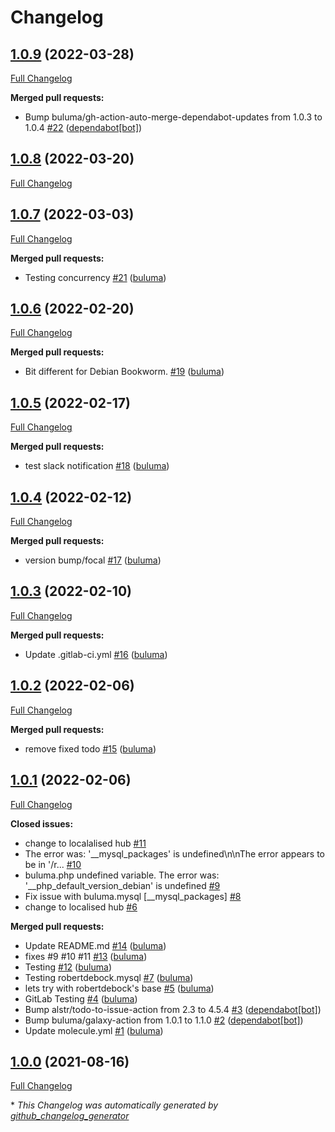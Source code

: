 # Changelog

## [1.0.9](https://github.com/buluma/ansible-role-moodle/tree/1.0.9) (2022-03-28)

[Full Changelog](https://github.com/buluma/ansible-role-moodle/compare/1.0.8...1.0.9)

**Merged pull requests:**

- Bump buluma/gh-action-auto-merge-dependabot-updates from 1.0.3 to 1.0.4 [\#22](https://github.com/buluma/ansible-role-moodle/pull/22) ([dependabot[bot]](https://github.com/apps/dependabot))

## [1.0.8](https://github.com/buluma/ansible-role-moodle/tree/1.0.8) (2022-03-20)

[Full Changelog](https://github.com/buluma/ansible-role-moodle/compare/1.0.7...1.0.8)

## [1.0.7](https://github.com/buluma/ansible-role-moodle/tree/1.0.7) (2022-03-03)

[Full Changelog](https://github.com/buluma/ansible-role-moodle/compare/1.0.6...1.0.7)

**Merged pull requests:**

- Testing concurrency [\#21](https://github.com/buluma/ansible-role-moodle/pull/21) ([buluma](https://github.com/buluma))

## [1.0.6](https://github.com/buluma/ansible-role-moodle/tree/1.0.6) (2022-02-20)

[Full Changelog](https://github.com/buluma/ansible-role-moodle/compare/1.0.5...1.0.6)

**Merged pull requests:**

- Bit different for Debian Bookworm. [\#19](https://github.com/buluma/ansible-role-moodle/pull/19) ([buluma](https://github.com/buluma))

## [1.0.5](https://github.com/buluma/ansible-role-moodle/tree/1.0.5) (2022-02-17)

[Full Changelog](https://github.com/buluma/ansible-role-moodle/compare/1.0.4...1.0.5)

**Merged pull requests:**

- test slack notification [\#18](https://github.com/buluma/ansible-role-moodle/pull/18) ([buluma](https://github.com/buluma))

## [1.0.4](https://github.com/buluma/ansible-role-moodle/tree/1.0.4) (2022-02-12)

[Full Changelog](https://github.com/buluma/ansible-role-moodle/compare/1.0.3...1.0.4)

**Merged pull requests:**

- version bump/focal [\#17](https://github.com/buluma/ansible-role-moodle/pull/17) ([buluma](https://github.com/buluma))

## [1.0.3](https://github.com/buluma/ansible-role-moodle/tree/1.0.3) (2022-02-10)

[Full Changelog](https://github.com/buluma/ansible-role-moodle/compare/1.0.2...1.0.3)

**Merged pull requests:**

- Update .gitlab-ci.yml [\#16](https://github.com/buluma/ansible-role-moodle/pull/16) ([buluma](https://github.com/buluma))

## [1.0.2](https://github.com/buluma/ansible-role-moodle/tree/1.0.2) (2022-02-06)

[Full Changelog](https://github.com/buluma/ansible-role-moodle/compare/1.0.1...1.0.2)

**Merged pull requests:**

- remove fixed todo [\#15](https://github.com/buluma/ansible-role-moodle/pull/15) ([buluma](https://github.com/buluma))

## [1.0.1](https://github.com/buluma/ansible-role-moodle/tree/1.0.1) (2022-02-06)

[Full Changelog](https://github.com/buluma/ansible-role-moodle/compare/1.0.0...1.0.1)

**Closed issues:**

- change to localalised hub [\#11](https://github.com/buluma/ansible-role-moodle/issues/11)
- The error was: '\_\_mysql\_packages' is undefined\n\nThe error appears to be in '/r... [\#10](https://github.com/buluma/ansible-role-moodle/issues/10)
- buluma.php undefined variable. The error was: '\_\_php\_default\_version\_debian' is undefined [\#9](https://github.com/buluma/ansible-role-moodle/issues/9)
- Fix issue with buluma.mysql \[\_\_mysql\_packages\] [\#8](https://github.com/buluma/ansible-role-moodle/issues/8)
- change to localised hub [\#6](https://github.com/buluma/ansible-role-moodle/issues/6)

**Merged pull requests:**

- Update README.md [\#14](https://github.com/buluma/ansible-role-moodle/pull/14) ([buluma](https://github.com/buluma))
- fixes \#9 \#10 \#11 [\#13](https://github.com/buluma/ansible-role-moodle/pull/13) ([buluma](https://github.com/buluma))
- Testing [\#12](https://github.com/buluma/ansible-role-moodle/pull/12) ([buluma](https://github.com/buluma))
- Testing robertdebock.mysql [\#7](https://github.com/buluma/ansible-role-moodle/pull/7) ([buluma](https://github.com/buluma))
- lets try with robertdebock's base [\#5](https://github.com/buluma/ansible-role-moodle/pull/5) ([buluma](https://github.com/buluma))
- GitLab Testing [\#4](https://github.com/buluma/ansible-role-moodle/pull/4) ([buluma](https://github.com/buluma))
- Bump alstr/todo-to-issue-action from 2.3 to 4.5.4 [\#3](https://github.com/buluma/ansible-role-moodle/pull/3) ([dependabot[bot]](https://github.com/apps/dependabot))
- Bump buluma/galaxy-action from 1.0.1 to 1.1.0 [\#2](https://github.com/buluma/ansible-role-moodle/pull/2) ([dependabot[bot]](https://github.com/apps/dependabot))
- Update molecule.yml [\#1](https://github.com/buluma/ansible-role-moodle/pull/1) ([buluma](https://github.com/buluma))

## [1.0.0](https://github.com/buluma/ansible-role-moodle/tree/1.0.0) (2021-08-16)

[Full Changelog](https://github.com/buluma/ansible-role-moodle/compare/7f04e3af153fe4de5db08c636a4899f7674b6940...1.0.0)



\* *This Changelog was automatically generated by [github_changelog_generator](https://github.com/github-changelog-generator/github-changelog-generator)*
